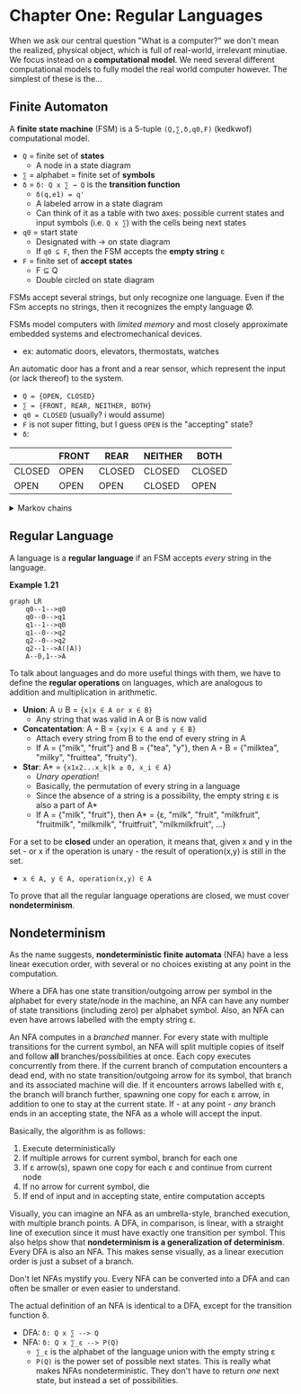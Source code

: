 # Chapter One: Regular Languages
When we ask our central question "What is a computer?" we don't mean the realized, physical object, which is full of real-world, irrelevant minutiae. We focus instead on a **computational model**. We need several different computational models to fully model the real world computer however. The simplest of these is the...

## Finite Automaton
A **finite state machine** (FSM) is a 5-tuple `(Q,∑,δ,q0,F)` (kedkwof) computational model.
- `Q` = finite set of **states**
    - A node in a state diagram
- `∑` = alphabet = finite set of **symbols**
- `δ` = `δ: Q x ∑ → Q` is the **transition function**
    - `δ(q,e1) = q'`
    - A labeled arrow in a state diagram
    - Can think of it as a table with two axes: possible current states and input symbols (i.e. `Q x ∑`) with the cells being next states
- `q0` = start state
    - Designated with -> on state diagram
    - If `q0 ⊆ F`, then the FSM accepts the **empty string** ε
- `F` = finite set of **accept states**
    - F ⊆ Q
    - Double circled on state diagram

FSMs accept several strings, but only recognize one language. Even if the FSm accepts no strings, then it recognizes the empty language Ø.

FSMs model computers with *limited memory* and most closely approximate embedded systems and electromechanical devices.
- ex: automatic doors, elevators, thermostats, watches

An automatic door has a front and a rear sensor, which represent the input (or lack thereof) to the system.
- `Q = {OPEN, CLOSED}`
- `∑ = {FRONT, REAR, NEITHER, BOTH}`
- `q0 = CLOSED` (usually? i would assume)
- `F` is not super fitting, but I guess `OPEN` is the "accepting" state?
- `δ`:

|      |FRONT|REAR  |NEITHER|BOTH  |
|------|-----|------|-------|------|
|CLOSED|OPEN |CLOSED|CLOSED |CLOSED|
|OPEN  |OPEN |OPEN  |CLOSED |OPEN  |

<details>
<summary>Markov chains</summary>
**Markov chains** are a probabilistic version of FSMs and are used in speech processing, OSR, and financial market modeling.
</details>

## Regular Language
A language is a **regular language** if an FSM accepts *every* string in the language.

**Example 1.21**
```mermaid
graph LR
    q0--1-->q0
    q0--0-->q1
    q1--1-->q0
    q1--0-->q2
    q2--0-->q2
    q2--1-->A((A))
    A--0,1-->A
```

To talk about languages and do more useful things with them, we have to define the **regular operations** on languages, which are analogous to addition and multiplication in arithmetic.
- **Union**: A ∪ B = `{x|x ∈ A or x ∈ B}`
    - Any string that was valid in A or B is now valid
- **Concatentation**: A ◦ B = `{xy|x ∈ A and y ∈ B}`
    - Attach every string from B to the end of every string in A
    - If A = {"milk", "fruit"} and B = {"tea", "y"}, then A ◦ B = {"milktea", "milky", "fruittea", "fruity"}.
- **Star**: A\* = `{x1x2...x_k|k ≥ 0, x_i ∈ A}`
    - *Unary operation*!
    - Basically, the permutation of every string in a language
    - Since the absence of a string is a possibility, the empty string ε is also a part of A\*
    - If A = {"milk", "fruit"}, then A\* = {ε, "milk", "fruit", "milkfruit", "fruitmilk", "milkmilk", "fruitfruit", "milkmilkfruit", ...}

For a set to be **closed** under an operation, it means that, given x and y in the set - or x if the operation is unary - the result of operation(x,y) is still in the set.
- `x ∈ A, y ∈ A, operation(x,y) ∈ A`

To prove that all the regular language operations are closed, we must cover **nondeterminism**.

## Nondeterminism
As the name suggests, **nondeterministic finite automata** (NFA) have a less linear execution order, with several or no choices existing at any point in the computation.

Where a DFA has one state transition/outgoing arrow per symbol in the alphabet for every state/node in the machine, an NFA can have any number of state transitions (including zero) per alphabet symbol. Also, an NFA can even have arrows labelled with the empty string ε.

An NFA computes in a *branched* manner. For every state with multiple transitions for the current symbol, an NFA will split multiple copies of itself and follow **all** branches/possibilities at once. Each copy executes concurrently from there. If the current branch of computation encounters a dead end, with no state transition/outgoing arrow for its symbol, that branch and its associated machine will die. If it encounters arrows labelled with ε, the branch will branch further, spawning one copy for each ε arrow, in addition to one to stay at the current state. If - at any point - *any* branch ends in an accepting state, the NFA as a whole will accept the input.

Basically, the algorithm is as follows:
1. Execute deterministically
2. If multiple arrows for current symbol, branch for each one
3. If ε arrow(s), spawn one copy for each ε and continue from current node
4. If no arrow for current symbol, die
5. If end of input and in accepting state, entire computation accepts

Visually, you can imagine an NFA as an umbrella-style, branched execution, with multiple branch points. A DFA, in comparison, is linear, with a straight line of execution since it must have exactly one transition per symbol. This also helps show that **nondeterminism is a generalization of determinism**. Every DFA is also an NFA. This makes sense visually, as a linear execution order is just a subset of a branch.

Don't let NFAs mystify you. Every NFA can be converted into a DFA and can often be smaller or even easier to understand.

The actual definition of an NFA is identical to a DFA, except for the transition function δ.
- DFA: `δ: Q x ∑ --> Q`
- NFA: `δ: Q x ∑_ε --> P(Q)`
    - `∑_ε` is the alphabet of the language union with the empty string ε
    - `P(Q)` is the power set of possible next states. This is really what makes NFAs nondeterministic. They don't have to return *one* next state, but instead a set of possibilities.

